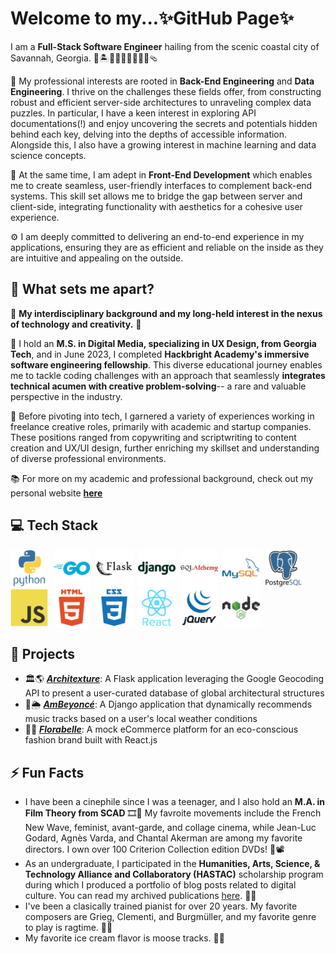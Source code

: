 # Welcome to my...✨GitHub Page✨

I am a **Full-Stack Software Engineer** hailing from the scenic coastal city of Savannah, Georgia. 🌅🏝️🌊⛵🦐🐠🐙🐬🐚🩴

🧩 My professional interests are rooted in **Back-End Engineering** and **Data Engineering**. I thrive on the challenges these fields offer, from constructing robust and efficient server-side architectures to unraveling complex data puzzles. In particular, I have a keen interest in exploring API documentations(!) and enjoy uncovering the secrets and potentials hidden behind each key, delving into the depths of accessible information. Alongside this, I also have a growing interest in machine learning and data science concepts.

🎨 At the same time, I am adept in **Front-End Development** which enables me to create seamless, user-friendly interfaces to complement back-end systems. This skill set allows me to bridge the gap between server and client-side, integrating functionality with aesthetics for a cohesive user experience.

⚙️ I am deeply committed to delivering an end-to-end experience in my applications, ensuring they are as efficient and reliable on the inside as they are intuitive and appealing on the outside.

## 🔎 What sets me apart?

🌈 **My interdisciplinary background and my long-held interest in the nexus of technology and creativity.** 🌈 

🦄 I hold an **M.S. in Digital Media, specializing in UX Design, from Georgia Tech**, and in June 2023, I completed **Hackbright Academy's immersive software engineering fellowship**. This diverse educational journey enables me to tackle coding challenges with an approach that seamlessly **integrates technical acumen with creative problem-solving**-- a rare and valuable perspective in the industry.

💼 Before pivoting into tech, I garnered a variety of experiences working in freelance creative roles, primarily with academic and startup companies. These positions ranged from copywriting and scriptwriting to content creation and UX/UI design, further enriching my skillset and understanding of diverse professional environments.

📚 For more on my academic and professional background, check out my personal website **[here](https://amcrochet3.github.io/amcrochet-portfolio/)**

## 💻 Tech Stack

<div>
  <img src="https://github.com/devicons/devicon/blob/master/icons/python/python-original-wordmark.svg" title="Python" alt="Python" width="60" height="60"/>&nbsp;
  <img src="https://github.com/devicons/devicon/blob/master/icons/go/go-original-wordmark.svg" title="Go" alt="Go" width="60" height="60"/>&nbsp;
  <img src="https://github.com/devicons/devicon/blob/master/icons/flask/flask-original-wordmark.svg" title="Flask" alt="Flask" width="60" height="60"/>&nbsp;
  <img src="https://github.com/devicons/devicon/blob/master/icons/django/django-plain-wordmark.svg" title="Django" alt="Django" width="60" height="60"/>&nbsp;
  <img src="https://github.com/devicons/devicon/blob/master/icons/sqlalchemy/sqlalchemy-original-wordmark.svg" title="SQLAlchemy" alt="SQLAlchemy" width="60" height="60"/>&nbsp;
  <img src="https://github.com/devicons/devicon/blob/master/icons/mysql/mysql-original-wordmark.svg" title="MySQL" alt="MySQL" width="60" height="60"/>&nbsp;
  <img src="https://github.com/devicons/devicon/blob/master/icons/postgresql/postgresql-original-wordmark.svg" title="PostgreSQL" alt="PostgreSQL" width="60" height="60"/>&nbsp;
  <img src="https://github.com/devicons/devicon/blob/master/icons/javascript/javascript-original.svg" title="JavaScript" alt="JavaScript" width="60" height="60"/>&nbsp;
  <img src="https://github.com/devicons/devicon/blob/master/icons/html5/html5-plain-wordmark.svg" title="HTML5" alt="HTML" width="60" height="60"/>&nbsp;
  <img src="https://github.com/devicons/devicon/blob/master/icons/css3/css3-plain-wordmark.svg" title="CSS3" alt="CSS" width="60" height="60"/>&nbsp;
  <img src="https://github.com/devicons/devicon/blob/master/icons/react/react-original-wordmark.svg" title"React" alt="React" width="60" height="60">&nbsp;
  <img src="https://github.com/devicons/devicon/blob/master/icons/jquery/jquery-original-wordmark.svg" title="jQuery" alt="jQuery" width="60" height="60">&nbsp;
  <img src="https://github.com/devicons/devicon/blob/master/icons/nodejs/nodejs-original-wordmark.svg" title="NodeJS" alt="NodeJS" width="60" height="60"/>&nbsp;
</div>

## 📐 Projects

  - 🏛️🌎 __*[Architexture](https://github.com/amcrochet3/architexture.git)*__: A Flask application leveraging the Google Geocoding API to present a user-curated database of global architectural structures
  - 🎵🌦️ __*[AmBeyoncé](https://github.com/amcrochet3/ambeyonce.git)*__: A Django application that dynamically recommends music tracks based on a user's local weather conditions
  - 🌸👗 __*[Florabelle](https://github.com/amcrochet3/florabelle.git)*__: A mock eCommerce platform for an eco-conscious fashion brand built with React.js 

## ⚡ Fun Facts

- I have been a cinephile since I was a teenager, and I also hold an **M.A. in Film Theory from SCAD** 🎞️🍿 My favroite movements include the French New Wave, feminist, avant-garde, and collage cinema, while Jean-Luc Godard, Agnès Varda, and Chantal Akerman are among my favorite directors. I own over 100 Criterion Collection edition DVDs! 📀📽️
- As an undergraduate, I participated in the **Humanities, Arts, Science, & Technology Alliance and Collaboratory (HASTAC)** scholarship program during which I produced a portfolio of blog posts related to digital culture. You can read my archived publications [here](https://hastac.hcommons.org/members/amcrochet/). 📝📼
- I've been a clasically trained pianist for over 20 years. My favorite composers are Grieg, Clementi, and Burgmüller, and my favorite genre to play is ragtime. 🎹🎩
- My favorite ice cream flavor is moose tracks. 🍦🫎
